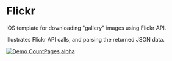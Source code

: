 # Flickr
iOS template for downloading "gallery" images using Flickr API. 

Illustrates Flickr API calls, and parsing the returned JSON data. 

[![Demo CountPages alpha](https://j.gifs.com/0RLJrL.gif)](https://youtu.be/ahUDvCkhMcc)
